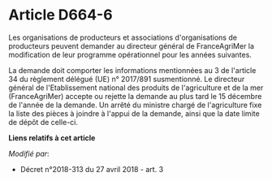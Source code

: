 # Article D664-6

Les organisations de producteurs et associations d'organisations de producteurs peuvent demander au directeur général de
FranceAgriMer la modification de leur programme opérationnel pour les années suivantes.

La demande doit comporter les informations mentionnées au 3 de l'article 34 du règlement délégué (UE) n° 2017/891
susmentionné. Le directeur général de l'Etablissement national des produits de l'agriculture et de la mer (FranceAgriMer)
accepte ou rejette la demande au plus tard le 15 décembre de l'année de la demande. Un arrêté du ministre chargé de
l'agriculture fixe la liste des pièces à joindre à l'appui de la demande, ainsi que la date limite de dépôt de celle-ci.

**Liens relatifs à cet article**

_Modifié par_:

  - Décret n°2018-313 du 27 avril 2018 - art. 3
